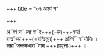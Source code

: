 +++
title = "०१ अश्वं न"

+++

अ᳓श्वं न᳓ त्वा वा᳓र+++(=ल)+++वन्तं  
वन्द᳓ध्या+++(=वन्दितुम्)+++ अग्निं᳓ न᳓मोभिः ।  
सम्रा᳓जन्तमध्वरा᳓णाम्  +++(प्रवृत्ताः)+++ ॥
